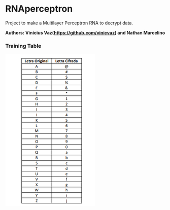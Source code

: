 # RNAperceptron

Project to make a Multilayer Perceptron RNA to decrypt data.

**Authors: Vinícius Vaz(https://github.com/vinicvaz) and Nathan Marcelino**

### Training Table
![](https://github.com/vinicvaz/FirstRnaProject/blob/master/Treinamento.png?raw=true)


